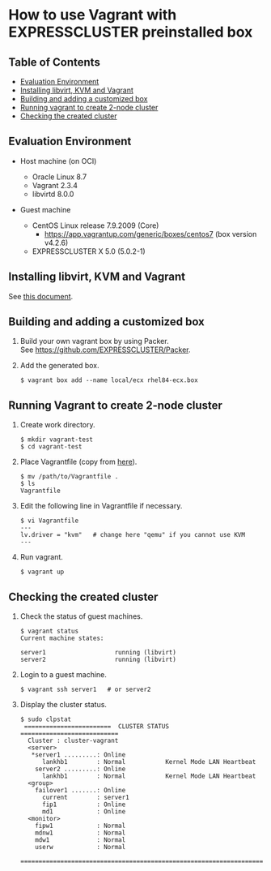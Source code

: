 # How to use Vagrant with EXPRESSCLUSTER preinstalled box


## Table of Contents

* [Evaluation Environment](#evaluation-environment)
* [Installing libvirt, KVM and Vagrant](#installing-libvirt-kvm-and-vagrant)
* [Building and adding a customized box](#building-and-adding-a-customized-box)
* [Running vagrant to create 2-node cluster](#running-vagrant-to-create-2-node-cluster)
* [Checking the created cluster](#checking-the-created-cluster)


## Evaluation Environment

* Host machine (on OCI)
  * Oracle Linux 8.7
  * Vagrant 2.3.4
  * libvirtd 8.0.0

* Guest machine
  * CentOS Linux release 7.9.2009 (Core)
    * https://app.vagrantup.com/generic/boxes/centos7 (box version v4.2.6)
  * EXPRESSCLUSTER X 5.0 (5.0.2-1)


## Installing libvirt, KVM and Vagrant

See [this document](/doc/HowToUse_with_KVM.md).


## Building and adding a customized box

1. Build your own vagrant box by using Packer.  
   See https://github.com/EXPRESSCLUSTER/Packer.

1. Add the generated box.
   ```
   $ vagrant box add --name local/ecx rhel84-ecx.box
   ```


## Running Vagrant to create 2-node cluster

1. Create work directory.
   ```
   $ mkdir vagrant-test
   $ cd vagrant-test
   ```

1. Place Vagrantfile (copy from [here](/Vagrantfile/ecx_preinstalled)).
   ```
   $ mv /path/to/Vagrantfile .
   $ ls
   Vagrantfile
   ```

1. Edit the following line in Vagrantfile if necessary.
   ```
   $ vi Vagrantfile
   ---
   lv.driver = "kvm"   # change here "qemu" if you cannot use KVM
   ---
   ```

1. Run vagrant.
   ```
   $ vagrant up
   ```


## Checking the created cluster

1. Check the status of guest machines.
   ```
   $ vagrant status
   Current machine states:

   server1                   running (libvirt)
   server2                   running (libvirt)
   ```

1. Login to a guest machine.
   ```
   $ vagrant ssh server1   # or server2
   ```

1. Display the cluster status.
   ```
   $ sudo clpstat
    ========================  CLUSTER STATUS  ===========================
     Cluster : cluster-vagrant
     <server>
      *server1 .........: Online
         lankhb1        : Normal           Kernel Mode LAN Heartbeat
       server2 .........: Online
         lankhb1        : Normal           Kernel Mode LAN Heartbeat
     <group>
       failover1 .......: Online
         current        : server1
         fip1           : Online
         md1            : Online
     <monitor>
       fipw1            : Normal
       mdnw1            : Normal
       mdw1             : Normal
       userw            : Normal
    =====================================================================
   ```
